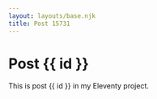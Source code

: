 ```yaml
---
layout: layouts/base.njk
title: Post 15731
---
```


# Post {{ id }}

This is post {{ id }} in my Eleventy project.
